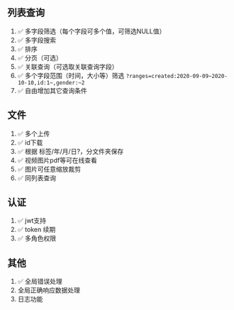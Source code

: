 ## 列表查询
1. ✅ 多字段筛选（每个字段可多个值，可筛选NULL值）
2. ✅ 多字段搜索
3. ✅ 排序
4. ✅ 分页（可选）
5. ✅ 关联查询（可选取关联查询字段）
6. ✅ 多个字段范围（时间，大小等）筛选 `?ranges=created:2020-09-09~2020-10-10,id:1~,gender:~2`
7. ✅ 自由增加其它查询条件


## 文件
1. ✅ 多个上传
3. ✅ id下载
4. ✅ 根据 标签/年/月/日?，分文件夹保存
5. ✅ 视频图片pdf等可在线查看
6. ✅ 图片可任意缩放裁剪
7. ✅ 同列表查询

## 认证
1. ✅ jwt支持
2. ✅ token 续期
3. ✅ 多角色权限

## 其他
1. ✅ 全局错误处理
2. 全局正确响应数据处理
3. 日志功能
